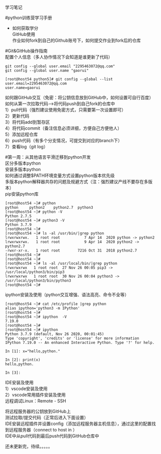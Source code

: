 学习笔记


#python训练营学习手册  
- 如何获取学分  
GitHub使用  
作业如何fork到自己的Github账号下，如何提交作业到fork后的仓库  


#Git&GitHub操作指南  
配置个人信息（多人协作情况下会知道是谁更新了代码）  
```
git config --global user.email "2295463072@qq.com"  
git config --global user.name "gaorui"  

[root@host54 python5]# git config --global --list  
user.email=2295463072@qq.com  
user.name=gaorui  
```

如何跟GitHub交互（免密：将公钥信息放到GitHub中，如何设置可自行百度）  
如何从第一次拉取代码-->将代码push到自己fork的仓库中  
1）pull代码（强烈建议使用免密方式，只需要第一次设置即可）  
2）更新代码  
3）将代码add到暂存区  
4）将代码commit（备注信息必须详细，方便自己方便他人）  
5）添加远程仓库  
6）push代码（有多个分支情况，可提交到对应的branch下）  
7）查看log（git log）  


#第一周：从其他语言平滑迁移到python开发  
区分多版本python  
安装多版本python  
如何通过调整$PATH环境变量方式设置python版本优先级  
多版本python解释器共存的问题及规避方式（注：强烈建议产线不要存在多版本）  
pip安装python库  
```
[root@host54 ~]# python  
python     python2    python2.7  python3  
[root@host54 ~]# python -V   
Python 2.7.5  
[root@host54 ~]# python3 -V  
Python 3.7.9  
[root@host54 ~]#  
[root@host54 ~]# ls -al /usr/bin/|grep python  
lrwxrwxrwx.   1 root root           7 Apr 14  2020 python -> python2  
lrwxrwxrwx.   1 root root           9 Apr 14  2020 python2 -> python2.7  
-rwxr-xr-x.   1 root root        7216 Oct 31  2018 python2.7  
[root@host54 ~]#  
[root@host54 ~]#  
[root@host54 ~]# ls -al /usr/local/bin/|grep python  
lrwxrwxrwx   1 root root  27 Nov 26 00:05 pip3 -> /usr/local/python3/bin/pip3 
lrwxrwxrwx   1 root root  30 Nov 26 00:04 python3 -> /usr/local/python3/bin/python3  
[root@host54 ~]#  
```

ipython安装及使用（python交互增强、语法高亮、命令不全等）  
```
[root@host54 ~]# cat /etc/profile |grep python 
alias ipython='python3 -m IPython'  
[root@host54 ~]#  
[root@host54 ~]# ipython  -V 
7.19.0  
[root@host54 ~]#  
[root@host54 ~]# ipython  
Python 3.7.9 (default, Nov 26 2020, 00:01:45)  
Type 'copyright', 'credits' or 'license' for more information  
IPython 7.19.0 -- An enhanced Interactive Python. Type '?' for help.  

In [1]: x="hello,python."  

In [2]: print(x) 
hello,python.  

In [3]:  
```


IDE安装及使用  
1）vscode安装及使用  
2）vscode常用插件安装及使用  
远程调试Linux：Remote - SSH  

将远程服务器的公钥放到GitHub上  
测试拉取/提交代码（正常后进入下面设置）  
IDE安装远程插件并设置config（添加远程服务器主机信息），通过这里的配置找到远程服务器（connect to host in ）  
IDE中从pull代码到最后push代码到GitHub仓库中  


  
还未更新完，待续。。。。。  

